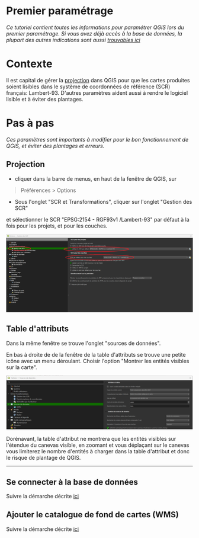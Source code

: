 # Premier paramétrage

_Ce tutoriel contient toutes les informations pour paramétrer QGIS lors du premier paramétrage._
_Si vous avez déjà accès à la base de données, la plupart des autres indications sont aussi [trouvables ici](./bonnes_pratiques.md)_


# Contexte


Il est capital de gérer la [projection](./README.md#projection) dans QGIS pour que les cartes produites 
soient lisibles dans le système de coordonnées de référence (SCR) français: Lambert-93. D'autres paramètres
aident aussi à rendre le logiciel lisible et à éviter des plantages.


# Pas à pas
_Ces paramètres sont importants à modifier pour le bon fonctionnement de QGIS, et éviter des plantages et erreurs._

## Projection
- cliquer dans la barre de menus, en haut de la fenêtre de QGIS, sur 

> Préférences > Options 

- Sous l'onglet "SCR et Transformations", cliquer sur l'onglet "Gestion des SCR"

 et sélectionner le SCR "EPSG:2154 - RGF93v1 /Lambert-93" par défaut à la fois
pour les projets, et pour les couches. 

![](./img/config_scr.png)

## Table d'attributs

Dans la même fenêtre se trouve l'onglet "sources de données".




En bas à droite de de la fenêtre de la table d'attributs se trouve une petite icône avec un menu déroulant. 
Choisir l'option "Montrer les entités visibles sur la carte". 

![](./img/params_afficher_visibles.png)

Dorénavant, la table d'attribut ne montrera que les entités visibles sur l'étendue du canevas visible, en zoomant et vous déplaçant sur le canevas vous limiterez le nombre d'entités à charger dans la table d'attribut et donc
le risque de plantage de QGIS. 

---
## Se connecter à la base de données

Suivre la démarche décrite [ici](./installation_certificats_base_de_donnees.md)

## Ajouter le catalogue de fond de cartes (WMS)

Suivre la démarche décrite [ici](./ajout_fond_de_carte_wms.md)

